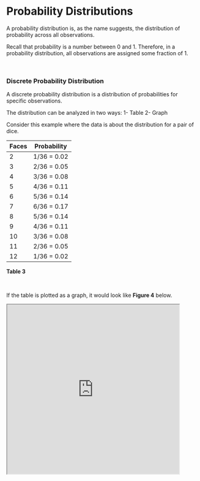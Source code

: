 # Probability Distributions

A probability distribution is, as the name suggests, the distribution of probability across all observations.

Recall that probability is a number between 0 and 1. Therefore, in a probability distribution, all observations are assigned some fraction of 1.

<br/>

### Discrete Probability Distribution

A discrete probability distribution is a distribution of probabilities for specific observations.

The distribution can be analyzed in two ways:
1- Table
2- Graph


Consider this example where the data is about the distribution for a pair of dice.

| Faces | Probability |
|-|-|
| 2 | 1/36 = 0.02 |
| 3 | 2/36 = 0.05 |
| 4 | 3/36 = 0.08 |
| 5 | 4/36 = 0.11 |
| 6 | 5/36 = 0.14 |
| 7 | 6/36 = 0.17 |
| 8 | 5/36 = 0.14 |
| 9 | 4/36 = 0.11 |
| 10 | 3/36 = 0.08 |
| 11 | 2/36 = 0.05 |
| 12 | 1/36 = 0.02 |

**Table 3**

<br/>


If the table is plotted as a graph, it would look like **Figure 4** below.

<iframe 
    src="http://localhost:3000/DiscreteDist" 
    height="442" width="450"
    border=0
/>

**Figure 4**

<br/>

### Continuous Probability Distribution

A continuous probability distribution is a distribution of probabilities for a possibly infinite number of observations.

<iframe 
    src="http://localhost:3000/ContinuousDist" 
    height="442" width="450"
    border=0
/>

**Figure 5**